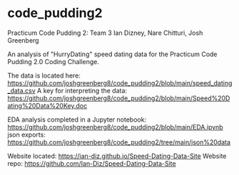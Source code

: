 # code_pudding2
Practicum Code Pudding 2: Team 3
Ian Dizney, Nare Chitturi, Josh Greenberg

An analysis of "HurryDating" speed dating data for the Practicum Code Pudding 2.0 Coding Challenge.

The data is located here: https://github.com/joshgreenberg8/code_pudding2/blob/main/speed_dating_data.csv
A key for interpreting the data: https://github.com/joshgreenberg8/code_pudding2/blob/main/Speed%20Dating%20Data%20Key.doc

EDA analysis completed in a Jupyter notebook: https://github.com/joshgreenberg8/code_pudding2/blob/main/EDA.ipynb
json exports: https://github.com/joshgreenberg8/code_pudding2/tree/main/json%20data

Website located: https://ian-diz.github.io/Speed-Dating-Data-Site
Website repo: https://github.com/Ian-Diz/Speed-Dating-Data-Site
